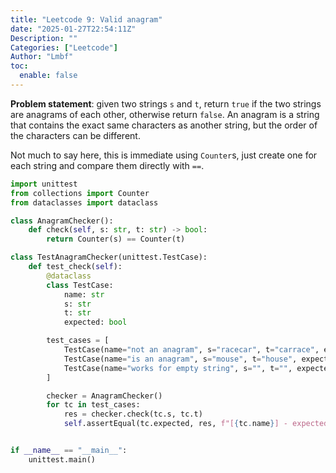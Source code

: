 ```yaml
---
title: "Leetcode 9: Valid anagram"
date: "2025-01-27T22:54:11Z"
Description: ""
Categories: ["Leetcode"]
Author: "Lmbf"
toc:
  enable: false
---
```


**Problem statement**: given two strings `s` and `t`, return `true` if the two strings are anagrams of each other, otherwise return `false`. An anagram is a string that contains the exact same characters as another string, but the order of the characters can be different.

Not much to say here, this is immediate using `Counter`s, just create one for each string and compare them directly with `==`.

```python
import unittest
from collections import Counter
from dataclasses import dataclass

class AnagramChecker():
    def check(self, s: str, t: str) -> bool:
        return Counter(s) == Counter(t)

class TestAnagramChecker(unittest.TestCase):
    def test_check(self):
        @dataclass
        class TestCase:
            name: str
            s: str
            t: str
            expected: bool

        test_cases = [
            TestCase(name="not an anagram", s="racecar", t="carrace", expected=True),
            TestCase(name="is an anagram", s="mouse", t="house", expected=False),
            TestCase(name="works for empty string", s="", t="", expected=True)
        ]

        checker = AnagramChecker()
        for tc in test_cases:
            res = checker.check(tc.s, tc.t)
            self.assertEqual(tc.expected, res, f"[{tc.name}] - expected {tc.expected} but got {res}")


if __name__ == "__main__":
    unittest.main()
```
